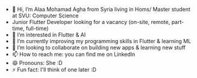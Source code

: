 - 👋 Hi, I’m Alaa Mohamad Agha from Syria living in Homs/ Master student at SVU: Computer Science
- Junior Flutter Developer looking for a vacancy (on-site, remote, part-time, full-time)
- 👀 I’m interested in Flutter & AI
- 🌱 I’m currently improving my programming skills in Flutter & learning ML
- 💞️ I’m looking to collaborate on building new apps & learning new stuff
- 📫 How to reach me: you can find me on LinkedIn
- 😄 Pronouns: She :D
- ⚡ Fun fact: I'll think of one later :D 

<!---
alaa-moagha/alaa-moagha is a ✨ special ✨ repository because its `README.md` (this file) appears on your GitHub profile.
You can click the Preview link to take a look at your changes.
--->
